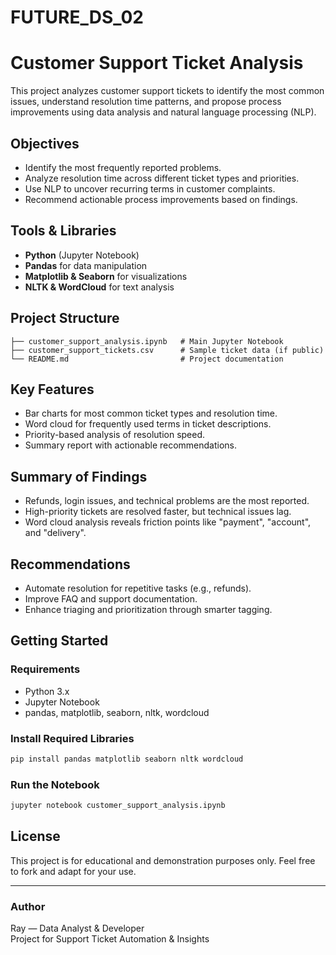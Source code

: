 # FUTURE_DS_02

# Customer Support Ticket Analysis

This project analyzes customer support tickets to identify the most common issues, understand resolution time patterns, and propose process improvements using data analysis and natural language processing (NLP).

##  Objectives
- Identify the most frequently reported problems.
- Analyze resolution time across different ticket types and priorities.
- Use NLP to uncover recurring terms in customer complaints.
- Recommend actionable process improvements based on findings.

##  Tools & Libraries
- **Python** (Jupyter Notebook)
- **Pandas** for data manipulation
- **Matplotlib & Seaborn** for visualizations
- **NLTK & WordCloud** for text analysis

##  Project Structure
```
├── customer_support_analysis.ipynb   # Main Jupyter Notebook
├── customer_support_tickets.csv      # Sample ticket data (if public)
└── README.md                         # Project documentation
```

##  Key Features
- Bar charts for most common ticket types and resolution time.
- Word cloud for frequently used terms in ticket descriptions.
- Priority-based analysis of resolution speed.
- Summary report with actionable recommendations.

##  Summary of Findings
- Refunds, login issues, and technical problems are the most reported.
- High-priority tickets are resolved faster, but technical issues lag.
- Word cloud analysis reveals friction points like "payment", "account", and "delivery".

## Recommendations
- Automate resolution for repetitive tasks (e.g., refunds).
- Improve FAQ and support documentation.
- Enhance triaging and prioritization through smarter tagging.

##  Getting Started
### Requirements
- Python 3.x
- Jupyter Notebook
- pandas, matplotlib, seaborn, nltk, wordcloud

### Install Required Libraries
```bash
pip install pandas matplotlib seaborn nltk wordcloud
```

### Run the Notebook
```bash
jupyter notebook customer_support_analysis.ipynb
```

##  License
This project is for educational and demonstration purposes only. Feel free to fork and adapt for your use.

---

###  Author
Ray — Data Analyst & Developer  
Project for Support Ticket Automation & Insights  
